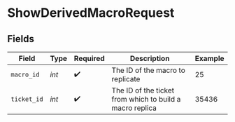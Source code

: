 # ShowDerivedMacroRequest


## Fields

| Field                                                    | Type                                                     | Required                                                 | Description                                              | Example                                                  |
| -------------------------------------------------------- | -------------------------------------------------------- | -------------------------------------------------------- | -------------------------------------------------------- | -------------------------------------------------------- |
| `macro_id`                                               | *int*                                                    | :heavy_check_mark:                                       | The ID of the macro to replicate                         | 25                                                       |
| `ticket_id`                                              | *int*                                                    | :heavy_check_mark:                                       | The ID of the ticket from which to build a macro replica | 35436                                                    |